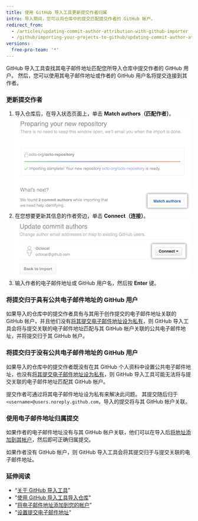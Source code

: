```yaml
---
title: 使用 GitHub 导入工具更新提交作者归属
intro: 导入期间，您可以将仓库中的提交匹配提交作者的 GitHub 帐户。
redirect_from:
  - /articles/updating-commit-author-attribution-with-github-importer
  - /github/importing-your-projects-to-github/updating-commit-author-attribution-with-github-importer
versions:
  free-pro-team: '*'
---
```


GitHub 导入工具查找其电子邮件地址匹配您所导入仓库中提交作者的 GitHub 用户。 然后，您可以使用其电子邮件地址或作者的 GitHub 用户名将提交连接到其作者。

### 更新提交作者

1. 导入仓库后，在导入状态页面上，单击 **Match authors（匹配作者）**。 ![匹配作者按钮](/assets/images/help/importer/match-authors-button.png)
2. 在您想要更新其信息的作者旁边，单击 **Connect（连接）**。 ![提交作者列表](/assets/images/help/importer/connect-commit-author.png)
3. 输入作者的电子邮件地址或 GitHub 用户名，然后按 **Enter** 键。

### 将提交归于具有公共电子邮件地址的 GitHub 用户

如果导入的仓库中的提交作者具有与其用于创作提交的电子邮件地址关联的 GitHub 帐户，并且他们没有[将其提交电子邮件地址设为私有](/articles/setting-your-commit-email-address)，则 GitHub 导入工具会将与提交关联的电子邮件地址匹配与其 GitHub 帐户关联的公共电子邮件地址，并将提交归于其 GitHub 帐户。

### 将提交归于没有公共电子邮件地址的 GitHub 用户

如果导入的仓库中的提交作者既没有在其 GitHub 个人资料中设置公共电子邮件地址，也没有[将其提交电子邮件地址设为私有](/articles/setting-your-commit-email-address)，则 GitHub 导入工具可能无法将与提交关联的电子邮件地址匹配其 GitHub 帐户。

提交作者可通过将其电子邮件地址设为私有来解决此问题。 其提交随后归于 `<username>@users.noreply.github.com`，导入的提交将与其 GitHub 帐户关联。

### 使用电子邮件地址归属提交

如果作者的电子邮件地址没有与其 GitHub 帐户关联，他们可以在导入后[将地址添加到其帐户](/articles/adding-an-email-address-to-your-github-account)，然后即可正确归属提交。

如果作者没有 GitHub 帐户，则 GitHub 导入工具会将其提交归于与提交关联的电子邮件地址。

### 延伸阅读

- “[关于 GitHub 导入工具](/articles/about-github-importer)”
- "[使用 GitHub 导入工具导入仓库](/articles/importing-a-repository-with-github-importer)"
- “[将电子邮件地址添加到您的帐户](/articles/adding-an-email-address-to-your-github-account/)”
- "[设置提交电子邮件地址](/articles/setting-your-commit-email-address)"
